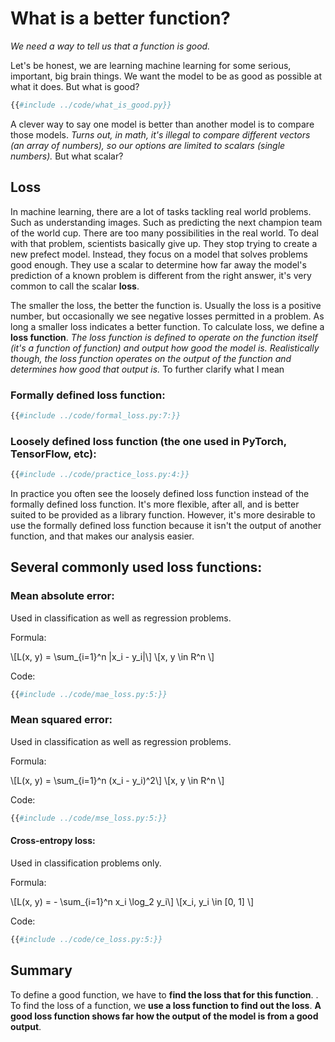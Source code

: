 # What is a better function?

_We need a way to tell us that a function is good._

Let's be honest, we are learning machine learning for some serious, important, big brain things. We want the model to be as good as possible at what it does. But what is good? 

```python
{{#include ../code/what_is_good.py}}
```

A clever way to say one model is better than another model is to compare those models. _Turns out, in math, it's illegal to compare different vectors (an array of numbers), so our options are limited to scalars (single numbers)._ But what scalar? 

## Loss

In machine learning, there are a lot of tasks tackling real world problems. Such as understanding images. Such as predicting the next champion team of the world cup. There are too many possibilities in the real world. To deal with that problem, scientists basically give up. They stop trying to create a new prefect model. Instead, they focus on a model that solves problems good enough. They use a scalar to determine how far away the model's prediction of a known problem is different from the right answer, it's very common to call the scalar **loss**.

The smaller the loss, the better the function is. Usually the loss is a positive number, but occasionally we see negative losses permitted in a problem. As long a smaller loss indicates a better function. To calculate loss, we define a **loss function**. _The loss function is defined to operate on the function itself (it's a function of function) and output how good the model is. Realistically though, the loss function operates on the output of the function and determines how good that output is._ To further clarify what I mean

### Formally defined loss function:

```python
{{#include ../code/formal_loss.py:7:}}
```

### Loosely defined loss function (the one used in PyTorch, TensorFlow, etc):

```python
{{#include ../code/practice_loss.py:4:}}
```

In practice you often see the loosely defined loss function instead of the formally defined loss function. It's more flexible, after all, and is better suited to be provided as a library function. However, it's more desirable to use the formally defined loss function because it isn't the output of another function, and that makes our analysis easier.

## Several commonly used loss functions:

### Mean absolute error:

Used in classification as well as regression problems.

Formula:

\\[L(x, y) = \sum_{i=1}^n |x_i - y_i|\\]
\\[x, y \in R^n \\]

Code:

```python
{{#include ../code/mae_loss.py:5:}}
```

### Mean squared error:

Used in classification as well as regression problems.

Formula:

\\[L(x, y) = \sum_{i=1}^n (x_i - y_i)^2\\]
\\[x, y \in R^n \\]

Code:

```python
{{#include ../code/mse_loss.py:5:}}
```

#### Cross-entropy loss:

Used in classification problems only.

Formula:

\\[L(x, y) = - \sum_{i=1}^n x_i \log_2 y_i\\]
\\[x_i, y_i \in [0, 1] \\]

Code:

```python
{{#include ../code/ce_loss.py:5:}}
```

## Summary

To define a good function, we have to **find the loss that for this function**. . To find the loss of a function, we **use a loss function to find out the loss**. **A good loss function shows far how the output of the model is from a good output**.
